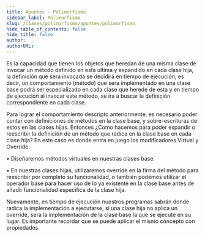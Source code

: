 ```yaml
---
title: Apuntes - Polimorfismo
sidebar_label: Polimorfismo
slug: /clases/polimorfismo/apuntes/polimorfismo
hide_table_of_contents: false
hide_title: false
author: 
authorURL: 
---
```

Es la capacidad que tienen los objetos que heredan de una misma clase de invocar un método definido en esta ultima y expandido en cada clase hija, la definición que sera invocada se decidirá en tiempo de ejecución, es decir, un comportamiento (método) que sera implementado en una clase base podrá ser especializado en cada clase que herede de esta y en tiempo de ejecución al invocar este método, se ira a buscar la definición correspondiente en cada clase.

Para lograr el comportamiento descripto anteriormente, es necesario poder contar con definiciones de métodos en la clase base, y sobre-escrituras de estos en las clases hijas. 
Entonces ¿Como hacemos para poder expandir o reescribir la definición de un método que radica en la clase base en cada clase hija?  En este caso es donde entra en juego los modificadores Virtual y Override. 

• Diseñaremos métodos virtuales en nuestras clases base. 

• En nuestras clases hijas, utilizaremos override en la firma del método para reescribir por completo su funcionalidad, o también podemos utilizar el operador base para hacer uso de lo ya existente en la clase base antes de añadir funcionalidad especifica de la clase hija. 

Nuevamente, en tiempo de ejecución nuestros programas sabrán donde radica la implementación a ejecutarse, si una clase hija no aplica un override, sera la implementación de la clase base la que se ejecute en su lugar.
Es importante recordar que se puede aplicar el mismo concepto con propiedades.